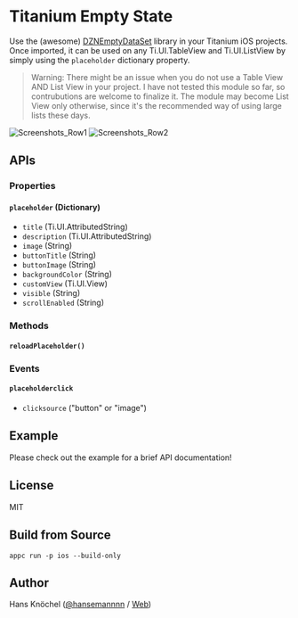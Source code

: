 # Titanium Empty State

Use the (awesome) [DZNEmptyDataSet](https://github.com/dzenbot/DZNEmptyDataSet) library in your Titanium iOS projects. Once imported, it can be used on
any Ti.UI.TableView and Ti.UI.ListView by simply using the `placeholder` dictionary property.

> Warning: There might be an issue when you do not use a Table View AND List View in your project. I have not tested this module
so far, so contrubutions are welcome to finalize it. The module may become List View only otherwise, since it's the recommended
way of using large lists these days.

![Screenshots_Row1](https://raw.githubusercontent.com/dzenbot/DZNEmptyDataSet/v2-swift/Examples/Applications/Screenshots/Screenshots_row1.png)
![Screenshots_Row2](https://raw.githubusercontent.com/dzenbot/DZNEmptyDataSet/v2-swift/Examples/Applications/Screenshots/Screenshots_row2.png)

## APIs

### Properties

#### `placeholder` (Dictionary)

- `title` (Ti.UI.AttributedString)
- `description` (Ti.UI.AttributedString)
- `image` (String)
- `buttonTitle` (String)
- `buttonImage` (String)
- `backgroundColor` (String)
- `customView` (Ti.UI.View)
- `visible` (String)
- `scrollEnabled` (String)

### Methods

#### `reloadPlaceholder()`

### Events

#### `placeholderclick`

- `clicksource` ("button" or "image")

## Example

Please check out the example for a brief API documentation!

## License

MIT

## Build from Source

`appc run -p ios --build-only`

## Author
Hans Knöchel ([@hansemannnn](https://twitter.com/hansemannnn) / [Web](http://hans-knoechel.de))
